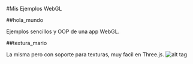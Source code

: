#Mis Ejemplos WebGL

##hola_mundo

Ejemplos sencillos y OOP de una app WebGL. 

##textura_mario 

La misma pero con soporte para texturas, muy facil en Three.js. 
![alt tag](https://github.com/kobe84/WebGL/blob/master/webgl/screenshot/8bit.png)
